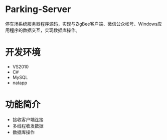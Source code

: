 # Parking-Server
  停车场系统服务器程序源码，实现与ZigBee客户端、微信公众帐号、Windows应用程序的数据交互，实现数据库操作。
  
# 开发环境
- VS2010
- C#
- MySQL
- natapp

# 功能简介
- 接收客户端连接
- 多线程收发数据
- 数据库操作

